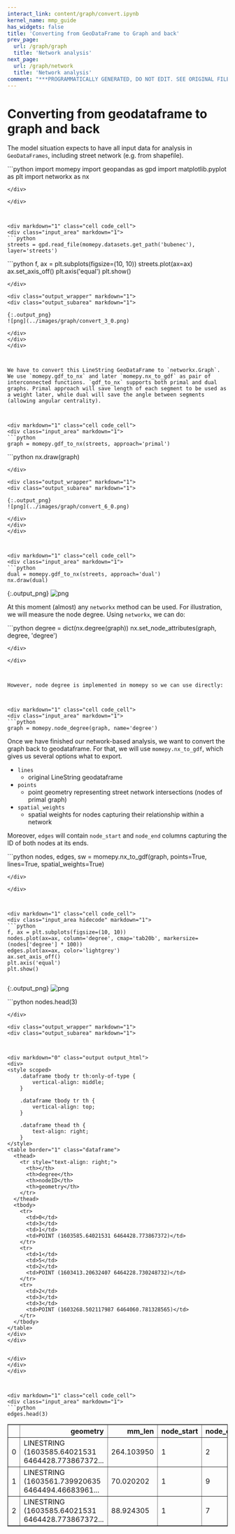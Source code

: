 ```yaml
---
interact_link: content/graph/convert.ipynb
kernel_name: mmp_guide
has_widgets: false
title: 'Converting from GeoDataFrame to Graph and back'
prev_page:
  url: /graph/graph
  title: 'Network analysis'
next_page:
  url: /graph/network
  title: 'Network analysis'
comment: "***PROGRAMMATICALLY GENERATED, DO NOT EDIT. SEE ORIGINAL FILES IN /content***"
---
```

# Converting from geodataframe to graph and back

The model situation expects to have all input data for analysis in `GeoDataFrames`, including street network (e.g. from shapefile).



<div markdown="1" class="cell code_cell">
<div class="input_area" markdown="1">
```python
import momepy
import geopandas as gpd
import matplotlib.pyplot as plt
import networkx as nx

```
</div>

</div>



<div markdown="1" class="cell code_cell">
<div class="input_area" markdown="1">
```python
streets = gpd.read_file(momepy.datasets.get_path('bubenec'), layer='streets')

```
</div>

</div>



<div markdown="1" class="cell code_cell">
<div class="input_area hidecode" markdown="1">
```python
f, ax = plt.subplots(figsize=(10, 10))
streets.plot(ax=ax)
ax.set_axis_off()
plt.axis('equal')
plt.show()

```
</div>

<div class="output_wrapper" markdown="1">
<div class="output_subarea" markdown="1">

{:.output_png}
![png](../images/graph/convert_3_0.png)

</div>
</div>
</div>



We have to convert this LineString GeoDataFrame to `networkx.Graph`. We use `momepy.gdf_to_nx` and later `momepy.nx_to_gdf` as pair of interconnected functions. `gdf_to_nx` supports both primal and dual graphs. Primal approach will save length of each segment to be used as a weight later, while dual will save the angle between segments (allowing angular centrality).



<div markdown="1" class="cell code_cell">
<div class="input_area" markdown="1">
```python
graph = momepy.gdf_to_nx(streets, approach='primal')

```
</div>

</div>



<div markdown="1" class="cell code_cell">
<div class="input_area hidecode" markdown="1">
```python
nx.draw(graph)

```
</div>

<div class="output_wrapper" markdown="1">
<div class="output_subarea" markdown="1">

{:.output_png}
![png](../images/graph/convert_6_0.png)

</div>
</div>
</div>



<div markdown="1" class="cell code_cell">
<div class="input_area" markdown="1">
```python
dual = momepy.gdf_to_nx(streets, approach='dual')
nx.draw(dual)

```
</div>

<div class="output_wrapper" markdown="1">
<div class="output_subarea" markdown="1">

{:.output_png}
![png](../images/graph/convert_7_0.png)

</div>
</div>
</div>



At this moment (almost) any `networkx` method can be used. For illustration, we will measure the node degree. Using `networkx`, we can do:



<div markdown="1" class="cell code_cell">
<div class="input_area" markdown="1">
```python
degree = dict(nx.degree(graph))
nx.set_node_attributes(graph, degree, 'degree')

```
</div>

</div>



However, node degree is implemented in momepy so we can use directly:



<div markdown="1" class="cell code_cell">
<div class="input_area" markdown="1">
```python
graph = momepy.node_degree(graph, name='degree')

```
</div>

</div>



Once we have finished our network-based analysis, we want to convert the graph back to geodataframe. For that, we will use `momepy.nx_to_gdf`, which gives us several options what to export.

- `lines`
    - original LineString geodataframe
- `points`
    - point geometry representing street network intersections (nodes of primal graph)
- `spatial_weights`
    - spatial weights for nodes capturing their relationship within a network

Moreover, `edges` will contain `node_start` and `node_end` columns capturing the ID of both nodes at its ends.



<div markdown="1" class="cell code_cell">
<div class="input_area" markdown="1">
```python
nodes, edges, sw = momepy.nx_to_gdf(graph, points=True, lines=True,
                                    spatial_weights=True)

```
</div>

</div>



<div markdown="1" class="cell code_cell">
<div class="input_area hidecode" markdown="1">
```python
f, ax = plt.subplots(figsize=(10, 10))
nodes.plot(ax=ax, column='degree', cmap='tab20b', markersize=(nodes['degree'] * 100))
edges.plot(ax=ax, color='lightgrey')
ax.set_axis_off()
plt.axis('equal')
plt.show()


```
</div>

<div class="output_wrapper" markdown="1">
<div class="output_subarea" markdown="1">

{:.output_png}
![png](../images/graph/convert_14_0.png)

</div>
</div>
</div>



<div markdown="1" class="cell code_cell">
<div class="input_area" markdown="1">
```python
nodes.head(3)

```
</div>

<div class="output_wrapper" markdown="1">
<div class="output_subarea" markdown="1">



<div markdown="0" class="output output_html">
<div>
<style scoped>
    .dataframe tbody tr th:only-of-type {
        vertical-align: middle;
    }

    .dataframe tbody tr th {
        vertical-align: top;
    }

    .dataframe thead th {
        text-align: right;
    }
</style>
<table border="1" class="dataframe">
  <thead>
    <tr style="text-align: right;">
      <th></th>
      <th>degree</th>
      <th>nodeID</th>
      <th>geometry</th>
    </tr>
  </thead>
  <tbody>
    <tr>
      <td>0</td>
      <td>3</td>
      <td>1</td>
      <td>POINT (1603585.64021531 6464428.773867372)</td>
    </tr>
    <tr>
      <td>1</td>
      <td>5</td>
      <td>2</td>
      <td>POINT (1603413.20632407 6464228.730248732)</td>
    </tr>
    <tr>
      <td>2</td>
      <td>3</td>
      <td>3</td>
      <td>POINT (1603268.502117987 6464060.781328565)</td>
    </tr>
  </tbody>
</table>
</div>
</div>


</div>
</div>
</div>



<div markdown="1" class="cell code_cell">
<div class="input_area" markdown="1">
```python
edges.head(3)

```
</div>

<div class="output_wrapper" markdown="1">
<div class="output_subarea" markdown="1">



<div markdown="0" class="output output_html">
<div>
<style scoped>
    .dataframe tbody tr th:only-of-type {
        vertical-align: middle;
    }

    .dataframe tbody tr th {
        vertical-align: top;
    }

    .dataframe thead th {
        text-align: right;
    }
</style>
<table border="1" class="dataframe">
  <thead>
    <tr style="text-align: right;">
      <th></th>
      <th>geometry</th>
      <th>mm_len</th>
      <th>node_start</th>
      <th>node_end</th>
    </tr>
  </thead>
  <tbody>
    <tr>
      <td>0</td>
      <td>LINESTRING (1603585.64021531 6464428.773867372...</td>
      <td>264.103950</td>
      <td>1</td>
      <td>2</td>
    </tr>
    <tr>
      <td>1</td>
      <td>LINESTRING (1603561.739920635 6464494.46683961...</td>
      <td>70.020202</td>
      <td>1</td>
      <td>9</td>
    </tr>
    <tr>
      <td>2</td>
      <td>LINESTRING (1603585.64021531 6464428.773867372...</td>
      <td>88.924305</td>
      <td>1</td>
      <td>7</td>
    </tr>
  </tbody>
</table>
</div>
</div>


</div>
</div>
</div>

